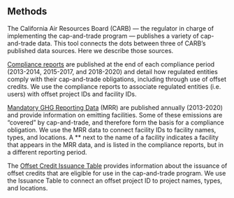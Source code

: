 ## Methods

The California Air Resources Board (CARB) — the regulator in charge of implementing the cap-and-trade program — publishes a variety of cap-and-trade data. This tool connects the dots between three of CARB’s published data sources. Here we describe those sources.

[Compliance reports](https://ww2.arb.ca.gov/our-work/programs/cap-and-trade-program/cap-and-trade-program-data) are published at the end of each compliance period (2013-2014, 2015-2017, and 2018-2020) and detail how regulated entities comply with their cap-and-trade obligations, including through use of offset credits. We use the compliance reports to associate regulated entities (i.e. users) with offset project IDs and facility IDs.

[Mandatory GHG Reporting Data](https://ww2.arb.ca.gov/mrr-data) (MRR) are published annually (2013-2020) and provide information on emitting facilities. Some of these emissions are “covered” by cap-and-trade, and therefore form the basis for a compliance obligation. We use the MRR data to connect facility IDs to facility names, types, and locations. A \*\* next to the name of a facility indicates a facility that appears in the MRR data, and is listed in the compliance reports, but in a different reporting period.

The [Offset Credit Issuance Table](https://ww2.arb.ca.gov/our-work/programs/cap-and-trade-program/cap-and-trade-program-data) provides information about the issuance of offset credits that are eligible for use in the cap-and-trade program. We use the Issuance Table to connect an offset project ID to project names, types, and locations.

